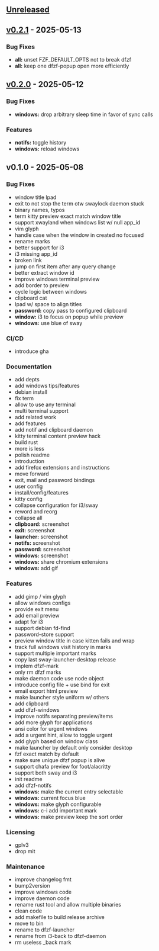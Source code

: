 <a name="unreleased"></a>
## [Unreleased]


<a name="v0.2.1"></a>
## [v0.2.1] - 2025-05-13
### Bug Fixes
- **all:** unset FZF_DEFAULT_OPTS not to break dfzf
- **all:** keep one dfzf-popup open more efficiently


<a name="v0.2.0"></a>
## [v0.2.0] - 2025-05-12
### Bug Fixes
- **windows:** drop arbitrary sleep time in favor of sync calls

### Features
- **notifs:** toggle history
- **windows:** reload windows


<a name="v0.1.0"></a>
## v0.1.0 - 2025-05-08
### Bug Fixes
- window title lpad
- exit to not stop the term otw swaylock daemon stuck
- binary names, typos
- term kitty preview exact match window title
- support xwayland when windows list w/ null app_id
- vim glyph
- handle case when the window in created no focused
- rename marks
- better support for i3
- i3 missing app_id
- broken link
- jump on first item after any query change
- better extract window id
- improve windows terminal preview
- add border to preview
- cycle logic between windows
- clipboard cat
- lpad w/ space to align titles
- **password:** copy pass to configured clipboard
- **window:** i3 to focus on popup while preview
- **windows:** use blue of sway

### CI/CD
- introduce gha

### Documentation
- add depts
- add windows tips/features
- debian install
- fix term
- allow to use any terminal
- multi terminal support
- add related work
- add features
- add notif and clipboard daemon
- kitty terminal content preview hack
- build rust
- more is less
- polish readme
- introduction
- add firefox extensions and instructions
- move forward
- exit, mail and password bindings
- user config
- install/config/features
- kitty config
- collapse configuration for i3/sway
- reword and reorg
- collapse all
- **clipboard:** screenshot
- **exit:** screenshot
- **launcher:** screenshot
- **notifs:** screenshot
- **password:** screenshot
- **windows:** screenshot
- **windows:** share chromium extensions
- **windows:** add gif

### Features
- add gimp / vim glyph
- allow windows configs
- provide exit menu
- add email preview
- adapt for i3
- support debian fd-find
- password-store support
- preview window title in case kitten fails and wrap
- track full windows visit history in marks
- support multiple important marks
- copy last sway-launcher-desktop release
- implem dfzf-mark
- only rm dfzf marks
- make daemon code use node object
- introduce config file + use bind for exit
- email export html preview
- make launcher style uniform w/ others
- add clipboard
- add dfzf-windows
- improve notifs separating preview/items
- add more glyph for applications
- ansi color for urgent windows
- add a urgent hint, allow to toggle urgent
- add glyph based on window class
- make launcher by default only consider desktop
- fzf exact match by default
- make sure unique dfzf popup is alive
- support chafa preview for foot/alacritty
- support both sway and i3
- init readme
- add dfzf-notifs
- **windows:** make the current entry selectable
- **windows:** current focus blue
- **windows:** make glyph configurable
- **windows:** c-i add important mark
- **windows:** make preview keep the sort order

### Licensing
- gplv3
- drop mit

### Maintenance
- improve changelog fmt
- bump2version
- improve windows code
- improve daemon code
- rename rust tool and allow multiple binaries
- clean code
- add makefile to build release archive
- move to bin
- rename to dfzf-launcher
- rename from i3-back to dfzf-daemon
- rm useless _back mark


[Unreleased]: https://github.com/parisni/dfzf/compare/v0.2.1...HEAD
[v0.2.1]: https://github.com/parisni/dfzf/compare/v0.2.0...v0.2.1
[v0.2.0]: https://github.com/parisni/dfzf/compare/v0.1.0...v0.2.0
